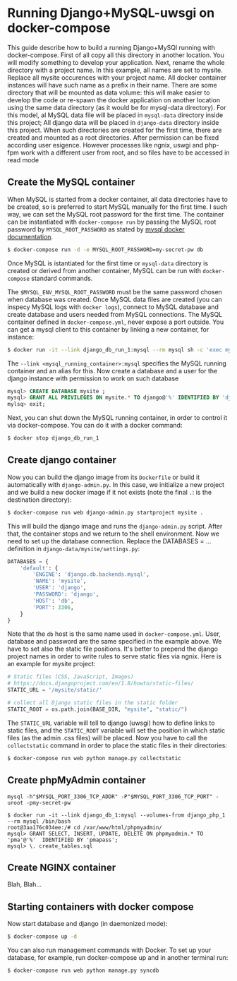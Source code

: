 
Running Django+MySQL-uwsgi on docker-compose
============================================

This guide describe how to build a running Django+MySQl running with docker-compose. First of all copy all this directory in another location. You will modify something to develop your application. Next, rename the whole directory with a project name. In this example, all names are set to mysite. Replace all mysite occurences with your project name. All docker container instances will have such name as a prefix in their name. There are some directory that will be mounted as data volume: this will make easier to develop the code or re-spawn the docker application on another location using the same data directory (as it would be for mysql-data directory). For this model, al MySQL data file will be placed in `mysql-data` directory inside this project; All django data will be placed in `django-data` directory inside this project. When such directories are created for the first time, there are created and mounted as a root directories. After permission can be fixed according user esigence. However processes like ngnix, uswgi and php-fpm work with a different user from root, and so files have to be accessed in read mode

## Create the MySQL container

When MySQL is started from a docker container, all data directories have to be created, so is preferred to start MySQL manually for the first time. I such way, we can set the MySQL root password for the first time. The container can be instantiated with `docker-compose run` by passing the MySQL root password by `MYSQL_ROOT_PASSWORD` as stated by [mysql docker documentation](https://registry.hub.docker.com/u/library/mysql/). 

```sh
$ docker-compose run -d -e MYSQL_ROOT_PASSWORD=my-secret-pw db
```

Once MySQL is istantiated for the first time or `mysql-data` directory is created or derived from another container, MySQL can be run with `docker-compose` standard commands. 

The `$MYSQL_ENV_MYSQL_ROOT_PASSWORD` must be the same password chosen when database was created. Once MySQL data files are created (you can inspecy MySQL logs with `docker logs`), connect to MySQL database and create database and users needed from MySQL connections. The MySQL container defined in `docker-compose.yml`, never expose a port outside. You can get a mysql client to this container by linking a new  container, for instance:

```sh
$ docker run -it --link django_db_run_1:mysql --rm mysql sh -c 'exec mysql -h"$MYSQL_PORT_3306_TCP_ADDR" -P"$MYSQL_PORT_3306_TCP_PORT" -uroot -p"$MYSQL_ENV_MYSQL_ROOT_PASSWORD"'
```

The `--link <mysql_running_container>:mysql` specifies the MySQL running container and an alias for this. Now create a database and a user for the django instance with permission to work on such database

```SQL
mysql> CREATE DATABASE mysite ;
mysql> GRANT ALL PRIVILEGES ON mysite.* TO django@'%' IDENTIFIED BY 'django' ;
mylsq> exit;
```

Next, you can shut down the MySQL running container, in order to control it via docker-compose. You can do it with a docker command:

```sh
$ docker stop django_db_run_1
```

## Create django container

Now you can build the django image from its `Dockerfile` or build it automatically with `django-admin.py`. In this case, we initialize a new project and we build a new docker image if it not exists (note the final `.`: is the destination directory):

```sh
$ docker-compose run web django-admin.py startproject mysite .
```

This will build the django image and runs the `django-admin.py` script. After that, the container stops and we return to the shell environment. Now we need to set up the database connection. Replace the DATABASES = ... definition in `django-data/mysite/settings.py`:

```python
DATABASES = {
    'default': {
        'ENGINE': 'django.db.backends.mysql',
        'NAME': 'mysite',
        'USER': 'django',
        'PASSWORD': 'django',
        'HOST': 'db',
        'PORT': 3306,
    }
}
```

Note that the `db` host is the same name used in `docker-compose.yml`. User, database and password are the same specified in the example above. We have to set also the static file positions. It's better to prepend the django project names in order to write rules to serve static files via ngnix. Here is an example for mysite project:

```python
# Static files (CSS, JavaScript, Images)
# https://docs.djangoproject.com/en/1.8/howto/static-files/
STATIC_URL = '/mysite/static/'

# collect all Django static files in the static folder
STATIC_ROOT = os.path.join(BASE_DIR, "mysite", "static/")
```

The `STATIC_URL` variable will tell to django (uwsgi) how to define links to static files, and the `STATIC_ROOT` variable will set the position in which static files (as the admin .css files) will be placed. Now you have to call the `collectstatic` command in order to place the static files in their directories:

```sh
$ docker-compose run web python manage.py collectstatic
```



## Create phpMyAdmin container

`mysql -h"$MYSQL_PORT_3306_TCP_ADDR" -P"$MYSQL_PORT_3306_TCP_PORT" -uroot -pmy-secret-pw`

```mysql
$ docker run -it --link django_db_1:mysql --volumes-from django_php_1 --rm mysql /bin/bash 
root@3aa176c034ee:/# cd /var/www/html/phpmyadmin/
mysql> GRANT SELECT, INSERT, UPDATE, DELETE ON phpmyadmin.* TO 'pma'@'%'  IDENTIFIED BY 'pmapass';
mysql> \. create_tables.sql
```

## Create NGINX container

Blah, Blah...

## Starting containers with docker compose

Now start database and django (in daemonized mode):

```sh
$ docker-compose up -d 
```

You can also run management commands with Docker. To set up your database, for example, run docker-compose up and in another terminal run:

```sh
$ docker-compose run web python manage.py syncdb
```

